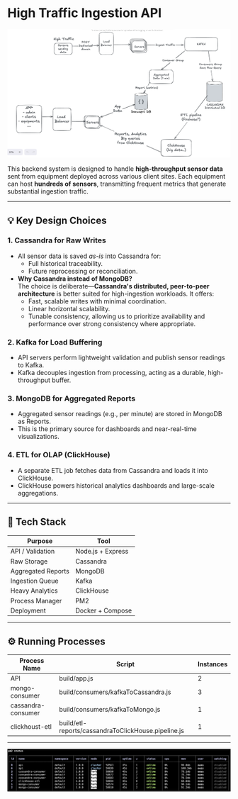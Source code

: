 # High Traffic Ingestion API

![Architecture](./diagram.png)

This backend system is designed to handle **high-throughput sensor data** sent from equipment deployed across various client sites. Each equipment can host **hundreds of sensors**, transmitting frequent metrics that generate substantial ingestion traffic.

---

## 💡 Key Design Choices

### 1. **Cassandra for Raw Writes**

- All sensor data is saved _as-is_ into Cassandra for:
  - Full historical traceability.
  - Future reprocessing or reconciliation.
- **Why Cassandra instead of MongoDB?**  
  The choice is deliberate—**Cassandra's distributed, peer-to-peer architecture** is better suited for high-ingestion workloads. It offers:
  - Fast, scalable writes with minimal coordination.
  - Linear horizontal scalability.
  - Tunable consistency, allowing us to prioritize availability and performance over strong consistency where appropriate.

### 2. **Kafka for Load Buffering**

- API servers perform lightweight validation and publish sensor readings to Kafka.
- Kafka decouples ingestion from processing, acting as a durable, high-throughput buffer.

### 3. **MongoDB for Aggregated Reports**

- Aggregated sensor readings (e.g., per minute) are stored in MongoDB as Reports.
- This is the primary source for dashboards and near-real-time visualizations.

### 4. **ETL for OLAP (ClickHouse)**

- A separate ETL job fetches data from Cassandra and loads it into ClickHouse.
- ClickHouse powers historical analytics dashboards and large-scale aggregations.

---

## 🧪 Tech Stack

| Purpose            | Tool              |
| ------------------ | ----------------- |
| API / Validation   | Node.js + Express |
| Raw Storage        | Cassandra         |
| Aggregated Reports | MongoDB           |
| Ingestion Queue    | Kafka             |
| Heavy Analytics    | ClickHouse        |
| Process Manager    | PM2               |
| Deployment         | Docker + Compose  |

---

## ⚙️ Running Processes

| Process Name       | Script                                              | Instances |
| ------------------ | --------------------------------------------------- | --------- |
| API                | build/app.js                                        | 2         |
| mongo-consumer     | build/consumers/kafkaToCassandra.js                 | 3         |
| cassandra-consumer | build/consumers/kafkaToMongo.js                     | 1         |
| clickhoust-etl     | build/etl-reports/cassandraToClickHouse.pipeline.js | 1         |

---

![Process running](./pm2-status.png)
